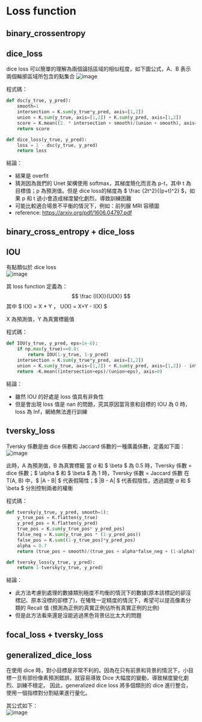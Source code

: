 # Loss function

## binary_crossentropy

## dice_loss
dice loss 可以簡單的理解為兩個論括區域的相似程度，如下圖公式，A、B 表示兩個輪廓區域所包含的點集合
![image](https://user-images.githubusercontent.com/67892268/172189210-4aff2f4d-0c46-40b7-9342-3dfabc0d75d3.png)

程式碼：
``` py
def dsc(y_true, y_pred):
    smooth=1
    intersection = K.sum(y_true*y_pred, axis=[1,2])
    union = K.sum(y_true, axis=[1,2]) + K.sum(y_pred, axis=[1,2])
    score = K.mean((2. * intersection + smooth)/(union + smooth), axis=0)
    return score

def dice_loss(y_true, y_pred):
    loss = 1 - dsc(y_true, y_pred)
    return loss
```
結論：
* 結果是 overfit
* 猜測因為我們的 Unet 架構使用 softmax，其梯度簡化而言為 p-t，其中 t 為目標值；p 為預測值。但是 dice loss的梯度為 $ \frac {2t^2}{(p+t)^2} $，如果 p 和 t 過小會造成梯度變化劇烈，導致訓練困難
* 可能比較適合場景不平衡的情況下，例如：前列腺 MRI 容積圖
* reference: https://arxiv.org/pdf/1606.04797.pdf

## binary_cross_entropy + dice_loss

## IOU
有點類似於 dice loss                                                                                               
![image](https://user-images.githubusercontent.com/67892268/172197969-9449e747-f392-4cad-ba6b-b19e2d574512.png)

其 loss function 定義為：$$ \frac {I(X)}{U(X)} $$ 其中 $ I(X) = X * Y $，$ U(X) = X+Y - I(X) $ 

X 為預測值，Y 為真實標籤值

程式碼：
``` py
def IOU(y_true, y_pred, eps=1e-6):
    if np.max(y_true)==0.0:
        return IOU(1-y_true, 1-y_pred)
    intersection = K.sum(y_true*y_pred, axis=[1,2])
    union = K.sum(y_true, axis=[1,2]) + K.sum(y_pred, axis=[1,2]) - intersection
    return -K.mean((intersection+eps)/(union+eps), axis=0)
```
結論：
* 雖然 IOU 的好處是 loss 值具有非負性
* 但是會出現 loss 值是 nan 的問題，究其原因當背景和目標的 IOU 為 0 時，loss 為 Inf，網絡無法進行訓練

## tversky_loss
Tversky 係數是由 dice 係數和 Jaccard 係數的一種廣義係數，定義如下圖：
![image](https://user-images.githubusercontent.com/67892268/172200226-b8240865-d23a-4f10-b991-87b343fce6c7.png)

此時，A 為預測值，B 為真實標籤
當  $\alpha$  和 $ \beta $ 為 0.5 時，Tversky 係數 = dice 係數；$ \alpha $ 和 $ \beta $ 為 1 時，Tversky 係數 = Jaccard 係數
在 T(A, B) 中，$ |A - B| $ 代表假陽性；$ |B - A| $ 代表假陰性，透過調整 $\alpha$  和 $ \beta $ 分別控制兩者的權衡


程式碼：
``` py
def tversky(y_true, y_pred, smooth=1):
    y_true_pos = K.flatten(y_true)
    y_pred_pos = K.flatten(y_pred)
    true_pos = K.sum(y_true_pos* y_pred_pos)
    false_neg = K.sum(y_true_pos * (1-y_pred_pos))
    false_pos = K.sum((1-y_true_pos)*y_pred_pos)
    alpha = 0.7
    return (true_pos + smooth)/(true_pos + alpha*false_neg + (1-alpha)*false_pos + smooth)

def tversky_loss(y_true, y_pred):
    return 1-tversky(y_true, y_pred)
```

結論：
* 此方法考慮到處理的數據類別極度不均衡的情況下的數據(原本該標記的卻沒標記、原本沒標的卻標了)，在犧牲一定精度的情況下，希望可以提高像素分類的 Recall 值 (預測為正例的真實正例佔所有真實正例的比例)
* 但是此方法看來還是沒能逃過黑色背景佔比太大的問題

## focal_loss + tversky_loss

## generalized_dice_loss
在使用 dice 時，對小目標是非常不利的。因為在只有前景和背景的情況下，小目標一旦有部份像素預測錯誤，就容易導致 Dice 大幅度的變動，導致梯度變化劇烈、訓練不穩定。
因此，generalized dice loss 將多個類別的 dice 進行整合，使用一個指標對分割結果進行量化。

其公式如下：                                                                                                
![image](https://user-images.githubusercontent.com/67892268/172205562-e4e5d9a4-53e1-4d5a-96fe-b0f7417c1787.png)
